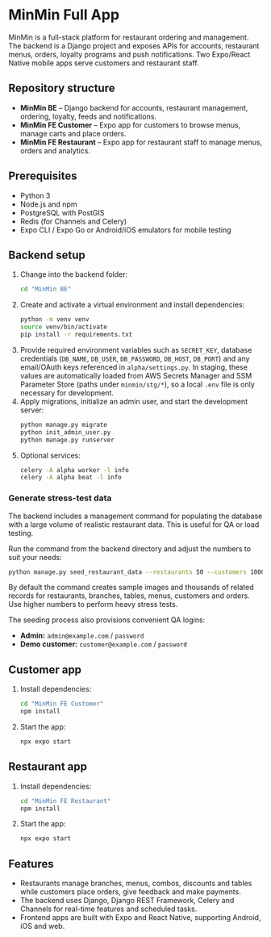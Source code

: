 # MinMin Full App

MinMin is a full-stack platform for restaurant ordering and management. The backend is a Django project and exposes APIs for accounts, restaurant menus, orders, loyalty programs and push notifications. Two Expo/React Native mobile apps serve customers and restaurant staff.

## Repository structure
- **MinMin BE** – Django backend for accounts, restaurant management, ordering, loyalty, feeds and notifications.
- **MinMin FE Customer** – Expo app for customers to browse menus, manage carts and place orders.
- **MinMin FE Restaurant** – Expo app for restaurant staff to manage menus, orders and analytics.

## Prerequisites
- Python 3
- Node.js and npm
- PostgreSQL with PostGIS
- Redis (for Channels and Celery)
- Expo CLI / Expo Go or Android/iOS emulators for mobile testing

## Backend setup
1. Change into the backend folder:
   ```bash
   cd "MinMin BE"
   ```
2. Create and activate a virtual environment and install dependencies:
   ```bash
   python -m venv venv
   source venv/bin/activate
   pip install -r requirements.txt
   ```
3. Provide required environment variables such as `SECRET_KEY`, database credentials (`DB_NAME`, `DB_USER`, `DB_PASSWORD`, `DB_HOST`, `DB_PORT`) and any email/OAuth keys referenced in `alpha/settings.py`. In staging, these values are automatically loaded from AWS Secrets Manager and SSM Parameter Store (paths under `minmin/stg/*`), so a local `.env` file is only necessary for development.
4. Apply migrations, initialize an admin user, and start the development server:
   ```bash
   python manage.py migrate
   python init_admin_user.py
   python manage.py runserver
   ```
5. Optional services:
   ```bash
   celery -A alpha worker -l info
   celery -A alpha beat -l info
   ```

### Generate stress-test data

The backend includes a management command for populating the database with a
large volume of realistic restaurant data.  This is useful for QA or load
testing.

Run the command from the backend directory and adjust the numbers to suit your
needs:

```bash
python manage.py seed_restaurant_data --restaurants 50 --customers 1000 --orders 20
```

By default the command creates sample images and thousands of related records
for restaurants, branches, tables, menus, customers and orders.  Use higher
numbers to perform heavy stress tests.

The seeding process also provisions convenient QA logins:

- **Admin:** `admin@example.com` / `password`
- **Demo customer:** `customer@example.com` / `password`

## Customer app
1. Install dependencies:
   ```bash
   cd "MinMin FE Customer"
   npm install
   ```
2. Start the app:
   ```bash
   npx expo start
   ```

## Restaurant app
1. Install dependencies:
   ```bash
   cd "MinMin FE Restaurant"
   npm install
   ```
2. Start the app:
   ```bash
   npx expo start
   ```

## Features
- Restaurants manage branches, menus, combos, discounts and tables while customers place orders, give feedback and make payments.
- The backend uses Django, Django REST Framework, Celery and Channels for real-time features and scheduled tasks.
- Frontend apps are built with Expo and React Native, supporting Android, iOS and web.

